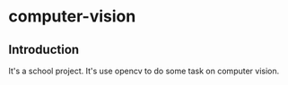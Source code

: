 # computer-vision

## Introduction

It's a school project. It's use opencv to do some task on computer vision.

